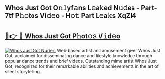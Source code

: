 ## Whos Just Got O𝚗𝚕yf𝚊ns L𝚎a𝚔ed N𝚞𝚍es - Part-7tf P𝚑𝚘tos Vi𝚍𝚎o - H𝚘𝚝 Part L𝚎a𝚔s XqZl4

# <h2><a href="http://kf9j6i.oniu.top/?m=Whos+Just+Got">🔗👉 🔴 Whos Just Got P𝚑ot𝚘𝚜 V𝚒d𝚎o</a></h2>

[![Whos Just Got Nu𝚍e𝚜](https://i.imgur.com/0qMVB7G.gif)](http://kf9j6i.oniu.top/?m=Whos+Just+Got)
Web-based artist and amusement giver Whos Just Got, acclaimed for disseminating dance and lifestyle knowledge through popular dance trends and brief videos. Outstanding mime artist Whos Just Got, recognized for their remarkable abilities and achievements in the art of silent storytelling.  
